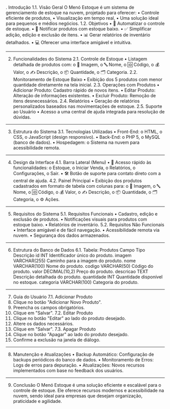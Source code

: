 . Introdução
1.1. Visão Geral
O Menó Estoque é um sistema de gerenciamento de estoque na nuvem, projetado para oferecer:
•	Controle eficiente de produtos,
•	Visualização em tempo real,
•	Uma solução ideal para pequenos e médios negócios.
1.2. Objetivos
•	🚀 Automatizar o controle de estoque.
•	🔔 Notificar produtos com estoque baixo.
•	✅ Simplificar adição, edição e exclusão de itens.
•	📊 Gerar relatórios de inventário detalhados.
•	💻 Oferecer uma interface amigável e intuitiva.
________________________________________
2. Funcionalidades do Sistema
2.1. Controle de Estoque
•	Listagem detalhada de produtos com:
o	📸 Imagem,
o	🔤 Nome,
o	🆔 Código,
o	💰 Valor,
o	✍️ Descrição,
o	📦 Quantidade,
o	🗂️ Categoria.
2.2. Monitoramento de Estoque Baixo
•	Exibição dos 5 produtos com menor quantidade diretamente na tela inicial.
2.3. Operações com Produtos
•	Adicionar Produto: Cadastro rápido de novos itens.
•	Editar Produto: Alteração de informações existentes.
•	Excluir Produto: Remoção de itens desnecessários.
2.4. Relatórios
•	Geração de relatórios personalizados baseados nas movimentações de estoque.
2.5. Suporte ao Usuário
•	Acesso a uma central de ajuda integrada para resolução de dúvidas.
________________________________________
3. Estrutura do Sistema
3.1. Tecnologias Utilizadas
•	Front-End:
o	HTML,
o	CSS,
o	JavaScript (design responsivo).
•	Back-End:
o	PHP 5,
o	MySQL (banco de dados).
•	Hospedagem:
o	Sistema na nuvem para acessibilidade remota.
________________________________________
4. Design da Interface
4.1. Barra Lateral (Menu)
•	📂 Acesso rápido às funcionalidades:
o	Estoque,
o	Iniciar Venda,
o	Relatórios,
o	Configurações,
o	Sair.
•	🛠️ Botão de suporte para contato direto com a central de ajuda.
4.2. Painel Principal
•	Exibição dos produtos cadastrados em formato de tabela com colunas para:
o	📸 Imagem,
o	🔤 Nome,
o	🆔 Código,
o	💰 Valor,
o	✍️ Descrição,
o	📦 Quantidade,
o	🗂️ Categoria,
o	⚙️ Ações.
________________________________________
5. Requisitos do Sistema
5.1. Requisitos Funcionais
•	Cadastro, edição e exclusão de produtos.
•	Notificações visuais para produtos com estoque baixo.
•	Relatórios de inventário.
5.2. Requisitos Não Funcionais
•	Interface amigável e de fácil navegação.
•	Acessibilidade remota via nuvem.
•	Segurança dos dados armazenados.
________________________________________
6. Estrutura do Banco de Dados
6.1. Tabela: Produtos
Campo	Tipo	Descrição
id	INT	Identificador único do produto.
imagem	VARCHAR(255)	Caminho para a imagem do produto.
nome	VARCHAR(100)	Nome do produto.
codigo	VARCHAR(50)	Código do produto.
valor	DECIMAL(10,2)	Preço do produto.
descricao	TEXT	Descrição detalhada do produto.
quantidade	INT	Quantidade disponível no estoque.
categoria	VARCHAR(100)	Categoria do produto.
________________________________________
7. Guia do Usuário
7.1. Adicionar Produto
1.	Clique no botão "Adicionar Novo Produto".
2.	Preencha os campos obrigatórios.
3.	Clique em "Salvar".
7.2. Editar Produto
1.	Clique no botão "Editar" ao lado do produto desejado.
2.	Altere os dados necessários.
3.	Clique em "Salvar".
7.3. Apagar Produto
1.	Clique no botão "Apagar" ao lado do produto desejado.
2.	Confirme a exclusão na janela de diálogo.
________________________________________
8. Manutenção e Atualizações
•	Backup Automático: Configuração de backups periódicos do banco de dados.
•	Monitoramento de Erros: Logs de erros para depuração.
•	Atualizações: Novos recursos implementados com base no feedback dos usuários.
________________________________________
9. Conclusão
O Menó Estoque é uma solução eficiente e escalável para o controle de estoque. Ele oferece recursos modernos e acessibilidade na nuvem, sendo ideal para empresas que desejam organização, praticidade e agilidade.


